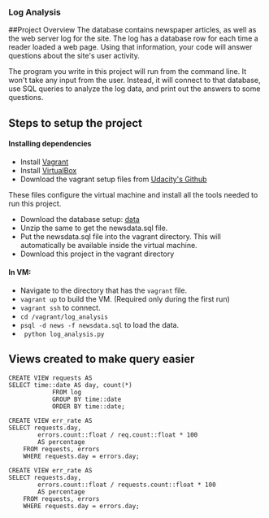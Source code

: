 ### Log Analysis

##Project Overview
The database contains newspaper articles, as well as the web server log for the site. The log has a database row for each time a reader loaded a web page. Using that information, your code will answer questions about the site's user activity.

The program you write in this project will run from the command line. It won't take any input from the user. Instead, it will connect to that database, use SQL queries to analyze the log data, and print out the answers to some questions.

## Steps to setup the project


#### Installing dependencies

- Install [Vagrant](https://www.vagrantup.com/)
- Install [VirtualBox](https://www.virtualbox.org/)
- Download the vagrant setup files from [Udacity's Github](https://github.com/udacity/fullstack-nanodegree-vm)

These files configure the virtual machine and install all the tools needed to run this project.

- Download the database setup: [data](https://d17h27t6h515a5.cloudfront.net/topher/2016/August/57b5f748_newsdata/newsdata.zip)
- Unzip the same to get the newsdata.sql file.
- Put the newsdata.sql file into the vagrant directory. This will automatically be available inside the virtual machine.
- Download this project in the vagrant directory

#### In VM:

- Navigate to the directory that has the `vagrant` file.
- ``` vagrant up ``` to build the VM. (Required only during the first run)
- ``` vagrant ssh ``` to connect.
- ``` cd /vagrant/log_analysis ```
- ``` psql -d news -f newsdata.sql ``` to load the data.
- ``` python log_analysis.py```



## Views created to make query easier
```
CREATE VIEW requests AS
SELECT time::date AS day, count(*)
            FROM log
            GROUP BY time::date
            ORDER BY time::date;

CREATE VIEW err_rate AS
SELECT requests.day,
        errors.count::float / req.count::float * 100
        AS percentage
    FROM requests, errors
    WHERE requests.day = errors.day;

CREATE VIEW err_rate AS
SELECT requests.day,
        errors.count::float / requests.count::float * 100
        AS percentage
    FROM requests, errors
    WHERE requests.day = errors.day;
```